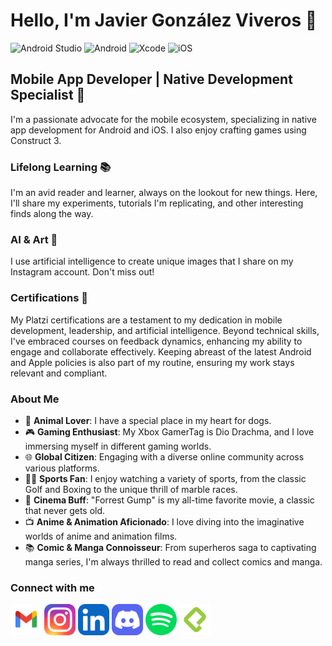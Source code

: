 # Hello, I'm Javier González Viveros 👋

![Android Studio](https://img.shields.io/badge/android%20studio-346ac1?style=for-the-badge&logo=android%20studio&logoColor=white) ![Android](https://img.shields.io/badge/Android-3DDC84?style=for-the-badge&logo=android&logoColor=white) ![Xcode](https://img.shields.io/badge/Xcode-007ACC?style=for-the-badge&logo=Xcode&logoColor=white) ![iOS](https://img.shields.io/badge/iOS-000000?style=for-the-badge&logo=ios&logoColor=white)

## Mobile App Developer | Native Development Specialist 📱

I'm a passionate advocate for the mobile ecosystem, specializing in native app development for Android and iOS. I also enjoy crafting games using Construct 3.

### Lifelong Learning 📚
I'm an avid reader and learner, always on the lookout for new things. Here, I'll share my experiments, tutorials I'm replicating, and other interesting finds along the way.

### AI & Art 🎨
I use artificial intelligence to create unique images that I share on my Instagram account. Don't miss out!

### Certifications 🏅
My Platzi certifications are a testament to my dedication in mobile development, leadership, and artificial intelligence. Beyond technical skills, I've embraced courses on feedback dynamics, enhancing my ability to engage and collaborate effectively. Keeping abreast of the latest Android and Apple policies is also part of my routine, ensuring my work stays relevant and compliant.

### About Me 

- 🐶 **Animal Lover**: I have a special place in my heart for dogs.
- 🎮 **Gaming Enthusiast**: My Xbox GamerTag is Dio Drachma, and I love immersing myself in different gaming worlds.
- 🌐 **Global Citizen**: Engaging with a diverse online community across various platforms.
- 🏌️‍♂️ **Sports Fan**: I enjoy watching a variety of sports, from the classic Golf and Boxing to the unique thrill of marble races.
- 🎥 **Cinema Buff**: "Forrest Gump" is my all-time favorite movie, a classic that never gets old.
- 📺 **Anime & Animation Aficionado**: I love diving into the imaginative worlds of anime and animation films.
- 📚 **Comic & Manga Connoisseur**: From superheros saga to captivating manga series, I'm always thrilled to read and collect comics and manga.



 ### Connect with me
 [<img src="https://github.com/DeveloperJGV/DeveloperJGV/raw/main/gmail-svgrepo-com.svg" width="50" height="50">](mailto:developer.jgv@gmail.com)
 [<img src="https://github.com/DeveloperJGV/DeveloperJGV/raw/main/Instagram.svg" width="50" height="50">](https://www.instagram.com/iartbydio/)
 [<img src="https://github.com/DeveloperJGV/DeveloperJGV/raw/main/LinkedIn.svg" width="50" height="50">](https://www.linkedin.com/in/javier-gonz%C3%A1lez-viveros-dev/)
 [<img src="https://github.com/DeveloperJGV/DeveloperJGV/raw/main/Discord.svg" width="50" height="50">](https://discordapp.com/users/307261730336014354)
 [<img src="https://github.com/DeveloperJGV/DeveloperJGV/raw/main/spotify-color-svgrepo-com.svg" width="50" height="50">](https://open.spotify.com/user/diodrachma)
 [<img src="https://github.com/DeveloperJGV/DeveloperJGV/raw/main/Platzi.png" width="50" height="50">](https://platzi.com/p/diodrachma/)

 



<!--
**DeveloperJGV/DeveloperJGV** is a ✨ _special_ ✨ repository because its `README.md` (this file) appears on your GitHub profile.

Here are some ideas to get you started:

- 🔭 I’m currently working on ...
- 🌱 I’m currently learning ...
- 👯 I’m looking to collaborate on ...
- 🤔 I’m looking for help with ...
- 💬 Ask me about ...
- 📫 How to reach me: ...
- 😄 Pronouns: ...
- ⚡ Fun fact: ...
-->
